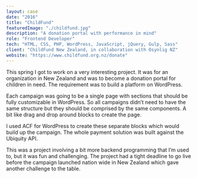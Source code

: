 ```yaml
---
layout: case
date: "2016"
title: "ChildFund"
featuredImage: "./childfund.jpg"
description: "A donation portal with performance in mind"
role: "Frontend Developer"
tech: "HTML, CSS, PHP, WordPress, JavaScript, jQuery, Gulp, Sass"
client: "ChildFund New Zealand, in collaboration with Osynlig NZ"
website: "https://www.childfund.org.nz/donate"
---
```


This spring I got to work on a very interesting project. It was for an organization in New Zealand and was to become a donation portal for children in need. The requirement was to build a platform on WordPress.

Each campaign was going to be a single page with sections that should be fully customizable in WordPress. So all campaigns didn’t need to have the same structure but they should be comprised by the same components. A bit like drag and drop around blocks to create the page.

I used ACF for WordPress to create these separate blocks which would build up the campaign. The whole payment solution was built against the Ubiquity API.

This was a project involving a bit more backend programming that I’m used to, but it was fun and challenging. The project had a tight deadline to go live before the campaign launched nation wide in New Zealand which gave another challenge to the table.
